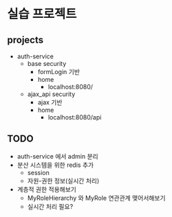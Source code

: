# 실습 프로젝트

## projects
- auth-service
  - base security
    - formLogin 기반
    - home
      - localhost:8080/
  - ajax_api security
    - ajax 기반
    - home
      - localhost:8080/api
     
## TODO
- auth-service 에서 admin 분리
- 분산 시스템을 위한 redis 추가
  - session
  - 자원-권한 정보(실시간 처리)
- 계층적 권한 적용해보기
  - MyRoleHierarchy 와 MyRole 연관관계 맺어서해보기
  - 실시간 처리 필요?
